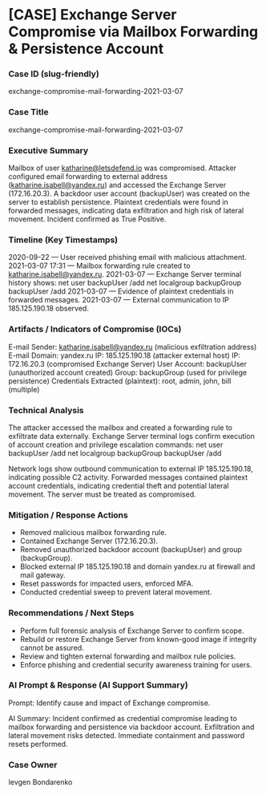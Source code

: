 # [CASE] Exchange Server Compromise via Mailbox Forwarding & Persistence Account

### Case ID (slug-friendly)

exchange-compromise-mail-forwarding-2021-03-07

### Case Title

exchange-compromise-mail-forwarding-2021-03-07

### Executive Summary

Mailbox of user katharine@letsdefend.io was compromised. Attacker configured email forwarding to external address (katharine.isabell@yandex.ru) and accessed the Exchange Server (172.16.20.3). A backdoor user account (backupUser) was created on the server to establish persistence. Plaintext credentials were found in forwarded messages, indicating data exfiltration and high risk of lateral movement. Incident confirmed as True Positive.


### Timeline (Key Timestamps)

2020-09-22 — User received phishing email with malicious attachment.
2021-03-07 17:31 — Mailbox forwarding rule created to katharine.isabell@yandex.ru.
2021-03-07 — Exchange Server terminal history shows:
                 net user backupUser /add
                 net localgroup backupGroup backupUser /add
2021-03-07 — Evidence of plaintext credentials in forwarded messages.
2021-03-07 — External communication to IP 185.125.190.18 observed.


### Artifacts / Indicators of Compromise (IOCs)

E-mail Sender: katharine.isabell@yandex.ru (malicious exfiltration address)
E-mail Domain: yandex.ru
IP: 185.125.190.18 (attacker external host)
IP: 172.16.20.3 (compromised Exchange Server)
User Account: backupUser (unauthorized account created)
Group: backupGroup (used for privilege persistence)
Credentials Extracted (plaintext): root, admin, john, bill (multiple)


### Technical Analysis

The attacker accessed the mailbox and created a forwarding rule to exfiltrate data externally. Exchange Server terminal logs confirm execution of account creation and privilege escalation commands:
    net user backupUser /add
    net localgroup backupGroup backupUser /add

Network logs show outbound communication to external IP 185.125.190.18, indicating possible C2 activity. Forwarded messages contained plaintext account credentials, indicating credential theft and potential lateral movement. The server must be treated as compromised.


### Mitigation / Response Actions

- Removed malicious mailbox forwarding rule.
- Contained Exchange Server (172.16.20.3).
- Removed unauthorized backdoor account (backupUser) and group (backupGroup).
- Blocked external IP 185.125.190.18 and domain yandex.ru at firewall and mail gateway.
- Reset passwords for impacted users, enforced MFA.
- Conducted credential sweep to prevent lateral movement.


### Recommendations / Next Steps

- Perform full forensic analysis of Exchange Server to confirm scope.
- Rebuild or restore Exchange Server from known-good image if integrity cannot be assured.
- Review and tighten external forwarding and mailbox rule policies.
- Enforce phishing and credential security awareness training for users.


### AI Prompt & Response (AI Support Summary)

Prompt: Identify cause and impact of Exchange compromise.

AI Summary:
Incident confirmed as credential compromise leading to mailbox forwarding and persistence via backdoor account. Exfiltration and lateral movement risks detected. Immediate containment and password resets performed.


### Case Owner

Ievgen Bondarenko
